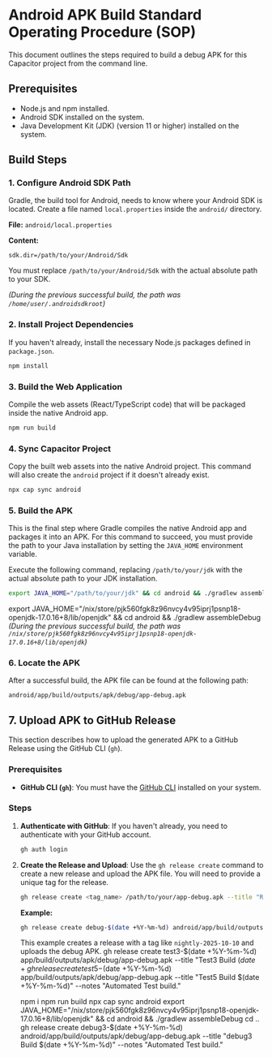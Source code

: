 # Android APK Build Standard Operating Procedure (SOP)

This document outlines the steps required to build a debug APK for this Capacitor project from the command line.

## Prerequisites

- Node.js and npm installed.
- Android SDK installed on the system.
- Java Development Kit (JDK) (version 11 or higher) installed on the system.

## Build Steps

### 1. Configure Android SDK Path

Gradle, the build tool for Android, needs to know where your Android SDK is located. Create a file named `local.properties` inside the `android/` directory.

**File:** `android/local.properties`

**Content:**
```
sdk.dir=/path/to/your/Android/Sdk
```

You must replace `/path/to/your/Android/Sdk` with the actual absolute path to your SDK.

*(During the previous successful build, the path was `/home/user/.androidsdkroot`)*


### 2. Install Project Dependencies

If you haven't already, install the necessary Node.js packages defined in `package.json`.

```bash
npm install
```

### 3. Build the Web Application

Compile the web assets (React/TypeScript code) that will be packaged inside the native Android app.

```bash
npm run build
```

### 4. Sync Capacitor Project

Copy the built web assets into the native Android project. This command will also create the `android` project if it doesn't already exist.

```bash
npx cap sync android
```

### 5. Build the APK

This is the final step where Gradle compiles the native Android app and packages it into an APK. For this command to succeed, you must provide the path to your Java installation by setting the `JAVA_HOME` environment variable.

Execute the following command, replacing `/path/to/your/jdk` with the actual absolute path to your JDK installation.

```bash
export JAVA_HOME="/path/to/your/jdk" && cd android && ./gradlew assembleDebug
```
export JAVA_HOME="/nix/store/pjk560fgk8z96nvcy4v95iprj1psnp18-openjdk-17.0.16+8/lib/openjdk" && cd android && ./gradlew assembleDebug
*(During the previous successful build, the path was `/nix/store/pjk560fgk8z96nvcy4v95iprj1psnp18-openjdk-17.0.16+8/lib/openjdk`)*

### 6. Locate the APK

After a successful build, the APK file can be found at the following path:

```
android/app/build/outputs/apk/debug/app-debug.apk
```

## 7. Upload APK to GitHub Release

This section describes how to upload the generated APK to a GitHub Release using the GitHub CLI (`gh`).

### Prerequisites

- **GitHub CLI (`gh`)**: You must have the [GitHub CLI](https://cli.github.com/) installed on your system.

### Steps

1.  **Authenticate with GitHub**:
    If you haven't already, you need to authenticate with your GitHub account.
    ```bash
    gh auth login
    ```

2.  **Create the Release and Upload**:
    Use the `gh release create` command to create a new release and upload the APK file. You will need to provide a unique tag for the release.

    ```bash
    gh release create <tag_name> /path/to/your/app-debug.apk --title "Release Title" --notes "Release notes or description."
    ```

    **Example:**
    ```bash
    gh release create debug-$(date +%Y-%m-%d) android/app/build/outputs/apk/debug/app-debug.apk --title "debug Build $(date +%Y-%m-%d)" --notes "Automated debug build."
    ```
    This example creates a release with a tag like `nightly-2025-10-10` and uploads the debug APK.
    gh release create test3-$(date +%Y-%m-%d) app/build/outputs/apk/debug/app-debug.apk --title "Test3 Build $(date +%Y-%m-%d)" --notes "Automated Test build."
     gh release create test5-$(date +%Y-%m-%d) app/build/outputs/apk/debug/app-debug.apk --title "Test5 Build $(date +%Y-%m-%d)" --notes "Automated Test build."


     npm i
     npm run build
     npx cap sync android
     export JAVA_HOME="/nix/store/pjk560fgk8z96nvcy4v95iprj1psnp18-openjdk-17.0.16+8/lib/openjdk" && cd android && ./gradlew assembleDebug
     cd ..
     gh release create debug3-$(date +%Y-%m-%d) android/app/build/outputs/apk/debug/app-debug.apk --title "debug3 Build $(date +%Y-%m-%d)" --notes "Automated Test build."

     